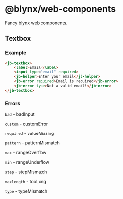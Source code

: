 # @blynx/web-components

Fancy blynx web components.

## Textbox

### Example

```html
<jb-textbox>
    <label>Email</label>
    <input type="email" required>
    <jb-helper>Enter your email</jb-helper>
    <jb-error required>Email is required</jb-error>
    <jb-error type>Not a valid email!</jb-error>
</jb-textbox>
```

### Errors

`bad` - badInput

`custom` - customError

`required` - valueMissing

`pattern` - patternMismatch

`max` - rangeOverflow

`min` - rangeUnderflow

`step` - stepMismatch

`maxlength` - tooLong

`type` - typeMismatch